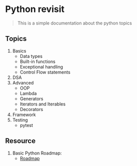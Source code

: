 # Python revisit

> This is a simple documentation about the python topics

## Topics
1. Basics
    - Data types
    - Built-in functions
    - Exceptional handling
    - Control Flow statements
2. DSA
3. Advanced
    - OOP
    - Lambda
    - Generators
    - Iterators and Iterables
    - Decorators
4. Framework
5. Testing
    - pytest

## Resource
1. Basic Python Roadmap:
    * [Roadmap](https://roadmap.sh/python)